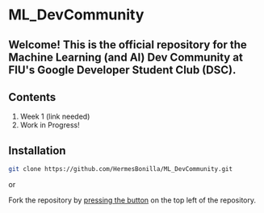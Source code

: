 # ML_DevCommunity

**Welcome! This is the official repository for the Machine Learning (and AI) Dev Community at FIU's Google Developer Student Club (DSC).**
---

## Contents

1. Week 1 (link needed)
2. Work in Progress!

## Installation
```bash
git clone https://github.com/HermesBonilla/ML_DevCommunity.git
```
or

Fork the repository by [pressing the button](https://github.com/HermesBonilla/ML_DevCommunity/fork) on the top left of the repository. 

